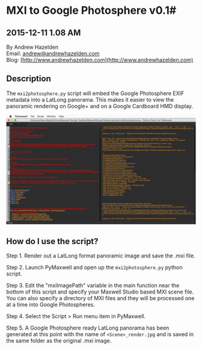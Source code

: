 # MXI to Google Photosphere v0.1#
2015-12-11 1.08 AM
----
By Andrew Hazelden  
Email: [andrew@andrewhazelden.com](mailto:andrew@andrewhazelden.com)  
Blog: [http://www.andrewhazelden.com](http://www.andrewhazelden.com)  

## Description ##
The `mxi2photosphere.py` script will embed the Google Photosphere EXIF metadata into a LatLong panorama. This makes it easier to view the panoramic rendering on Google+ and on a Google Cardboard HMD display.

![MXI to Google Photosphere Screenshot](images/mxi2photosphere_pymaxwell.png)

## How do I use the script? ##

Step 1. Render out a LatLong format panoramic image and save the .mxi file.

Step 2. Launch PyMaxwell and open up the `mxi2photosphere.py` python script.

Step 3. Edit the "mxiImagePath" variable in the main function near the bottom of this script and specify your Maxwell Studio based MXI scene file. You can also specify a directory of MXI files and they will be processed one at a time into Google Photospheres.

Step 4. Select the Script > Run menu item in PyMaxwell.

Step 5. A Google Photosphere ready LatLong panorama has been generated at this point with the name of `<Scene>_render.jpg` and is saved in the same folder as the original .mxi image.